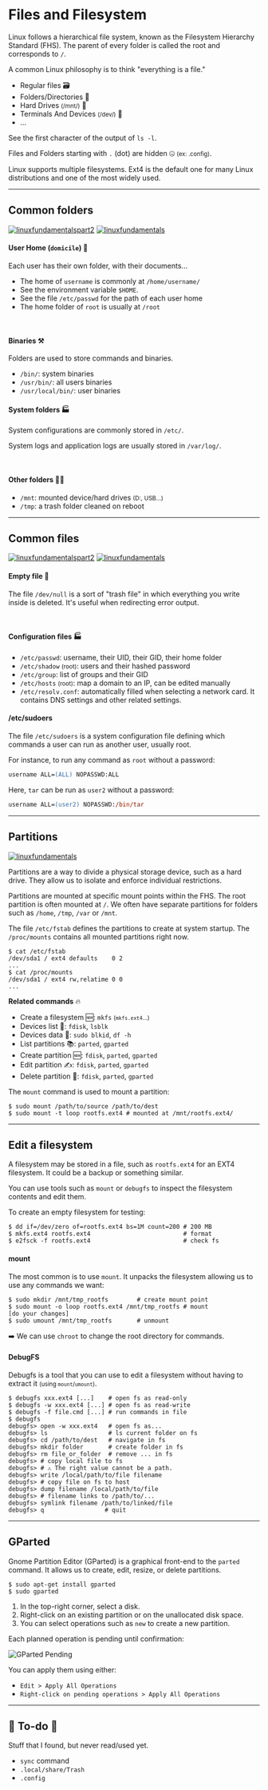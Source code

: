 # Files and Filesystem

<div class="row row-cols-lg-2"><div>

Linux follows a hierarchical file system, known as the Filesystem Hierarchy Standard (FHS). The parent of every folder is called the root and corresponds to `/`.

A common Linux philosophy is to think "everything is a file."

* Regular files 🗃️
* Folders/Directories 📂
* Hard Drives <small>(/mnt/)</small> 💾
* Terminals And Devices <small>(/dev/)</small> 🤖
* ...

See the first character of the output of `ls -l`.
</div><div>

Files and Folders starting with <code>.</code> (dot)  are hidden 🤐 <small>(ex: .config)</small>.

Linux supports multiple filesystems. Ext4 is the default one for many Linux distributions and one of the most widely used.
</div></div>

<hr class="sep-both">

## Common folders

[![linuxfundamentalspart2](../../../../cybersecurity/_badges/thm/linuxfundamentalspart2.svg)](https://tryhackme.com/room/linuxfundamentalspart2)
[![linuxfundamentals](../../../../cybersecurity/_badges/htb/linuxfundamentals.svg)](https://academy.hackthebox.com/module/details/18)

<div class="row row-cols-lg-2"><div>

#### User  Home (<code>domicile</code>) 🏡

Each user has their own folder, with their documents...

* The home of `username` is commonly at `/home/username/`
* See the environment variable `$HOME`.
* See the file `/etc/passwd` for the path of each user home
* The home folder of `root` is usually at `/root`

<br>

#### Binaries ⚒️

Folders are used to store commands and binaries.

* `/bin/`: system binaries
* `/usr/bin/`: all users binaries
* `/usr/local/bin/`: user binaries

</div><div>

#### System folders 🏭

System configurations are commonly stored in `/etc/`.

System logs and application logs are usually stored in `/var/log/`.

<br>

#### Other folders 🧑‍💻

* `/mnt`: mounted device/hard drives <small>(D:, USB...)</small>
* `/tmp`: a trash folder cleaned on reboot
</div></div>

<hr class="sep-both">

## Common files

[![linuxfundamentalspart2](../../../../cybersecurity/_badges/thm/linuxfundamentalspart2.svg)](https://tryhackme.com/room/linuxfundamentalspart2)
[![linuxfundamentals](../../../../cybersecurity/_badges/htb/linuxfundamentals.svg)](https://academy.hackthebox.com/module/details/18)

<div class="row row-cols-lg-2"><div>

#### Empty file 🧭

The file `/dev/null` is a sort of "trash file" in which everything you write inside is deleted. It's useful when redirecting error output.

<br>

#### Configuration files 🏭

* `/etc/passwd`: username, their UID, their GID, their home folder
* `/etc/shadow` <small>(root)</small>: users and their hashed password
* `/etc/group`: list of groups and their GID
* `/etc/hosts` <small>(root)</small>: map a domain to an IP, can be edited manually
* `/etc/resolv.conf`: automatically filled when selecting a network card. It contains DNS settings and other related settings.
</div><div>

#### /etc/sudoers

The file `/etc/sudoers` is a system configuration file defining which commands a user can run as another user, usually root.

For instance, to run any command as `root` without a password:

```ps
username ALL=(ALL) NOPASSWD:ALL 
```

Here, `tar` can be run as `user2` without a password:

```ps
username ALL=(user2) NOPASSWD:/bin/tar
```
</div></div>

<hr class="sep-both">

## Partitions

[![linuxfundamentals](../../../../cybersecurity/_badges/htb/linuxfundamentals.svg)](https://academy.hackthebox.com/module/details/18)

<div class="row row-cols-lg-2"><div>

Partitions are a way to divide a physical storage device, such as a hard drive. They allow us to isolate and enforce individual restrictions.

Partitions are mounted at specific mount points within the FHS. The root partition is often mounted at `/`. We often have separate partitions for folders such as `/home`, `/tmp`, `/var` or `/mnt`.

The file `/etc/fstab` defines the partitions to create at system startup. The `/proc/mounts` contains all mounted partitions right now.

```shell!
$ cat /etc/fstab
/dev/sda1 / ext4 defaults    0 2
...
$ cat /proc/mounts
/dev/sda1 / ext4 rw,relatime 0 0
...
```

</div><div>

**Related commands** 🔥

* Create a filesystem 🆕: `mkfs` <small>(`mkfs.ext4`...)</small>
* Devices list 📃: `fdisk`, `lsblk`
* Devices data 📌: `sudo blkid`, `df -h`
* List partitions 📚: `parted`, `gparted`
* Create partition 🆕: `fdisk`, `parted`, `gparted`
* Edit partition ✍️: `fdisk`, `parted`, `gparted`
* Delete partition 🚮: `fdisk`, `parted`, `gparted`

The `mount` command is used to mount a partition:

```shell!
$ sudo mount /path/to/source /path/to/dest
$ sudo mount -t loop rootfs.ext4 # mounted at /mnt/rootfs.ext4/
```
</div></div>

<hr class="sep-both">

## Edit a filesystem

<div class="row row-cols-lg-2"><div>

A filesystem may be stored in a file, such as `rootfs.ext4` for an EXT4 filesystem. It could be a backup or something similar.

You can use tools such as `mount` or `debugfs` to inspect the filesystem contents and edit them.

To create an empty filesystem for testing:

```shell!
$ dd if=/dev/zero of=rootfs.ext4 bs=1M count=200 # 200 MB
$ mkfs.ext4 rootfs.ext4                          # format
$ e2fsck -f rootfs.ext4                          # check fs
```

#### mount

The most common is to use `mount`. It unpacks the filesystem allowing us to use any commands we want:

```shell!
$ sudo mkdir /mnt/tmp_rootfs        # create mount point 
$ sudo mount -o loop rootfs.ext4 /mnt/tmp_rootfs # mount
[do your changes]
$ sudo umount /mnt/tmp_rootfs       # unmount
```

️➡️  We can use `chroot` to change the root directory for commands.
</div><div>

#### DebugFS

Debugfs is a tool that you can use to edit a filesystem without having to extract it <small>(using `mount`/`umount`)</small>.

```shell!
$ debugfs xxx.ext4 [...]    # open fs as read-only
$ debugfs -w xxx.ext4 [...] # open fs as read-write
$ debugfs -f file.cmd [...] # run commands in file
$ debugfs
debugfs> open -w xxx.ext4   # open fs as...
debugfs> ls                 # ls current folder on fs 
debugfs> cd /path/to/dest   # navigate in fs 
debugfs> mkdir folder       # create folder in fs
debugfs> rm file_or_folder  # remove ... in fs
debugfs> # copy local file to fs
debugfs> # ⚠️ The right value cannot be a path.
debugfs> write /local/path/to/file filename
debugfs> # copy file on fs to host
debugfs> dump filename /local/path/to/file 
debugfs> # filename links to /path/to/...
debugfs> symlink filename /path/to/linked/file
debugfs> q                 # quit
```
</div></div>

<hr class="sep-both">

## GParted

<div class="row row-cols-lg-2"><div>

Gnome Partition Editor (GParted) is a graphical front-end to the `parted` command. It allows us to create, edit, resize, or delete partitions.

```shell!
$ sudo apt-get install gparted
$ sudo gparted
```

1. In the top-right corner, select a disk.
2. Right-click on an existing partition or on the unallocated disk space.
3. You can select operations such as `new` to create a new partition.
</div><div>

Each planned operation is pending until confirmation:

![GParted Pending](_images/gparted_pending.png)

You can apply them using either:

* `Edit > Apply All Operations`
* `Right-click on pending operations > Apply All Operations`
</div></div>

<hr class="sep-both">

## 👻 To-do 👻

Stuff that I found, but never read/used yet.

<div class="row row-cols-lg-2"><div>

* `sync` command
* `.local/share/Trash`
* `.config`
</div><div>
</div></div>